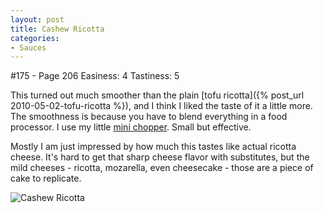 ```yaml
---
layout: post
title: Cashew Ricotta
categories:
- Sauces
---
```


#175 - Page 206
Easiness: 4
Tastiness: 5

This turned out much smoother than the plain [tofu ricotta]({% post_url 2010-05-02-tofu-ricotta %}), and I think I liked the taste of it a little more. The smoothness is because you have to blend everything in a food processor. I use my little [mini chopper](http://www.amazon.com/Cuisinart-DLC-2ABC-Processor-Brushed-Chrome/dp/B0000645YM/). Small but effective.

Mostly I am just impressed by how much this tastes like actual ricotta cheese. It's hard to get that sharp cheese flavor with substitutes, but the mild cheeses - ricotta, mozarella, even cheesecake - those are a piece of cake to replicate.

![Cashew Ricotta](https://lh5.googleusercontent.com/-WBLxx1R4FYw/TqMfPJ8R--I/AAAAAAAAj-U/nZ8omKWPSUM/s640/IMG_1201.jpg)
